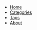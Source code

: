 <div id="nav">
	<ul>
		<li><a class="current home" href="/">Home</a></li>
		<li><a href="/categories/">Categories</a></li>
		<li><a href="/tags/">Tags</a></li>
		<li><a href="/about/">About</a></li>
	</ul>
</div><!-- end: #nav -->